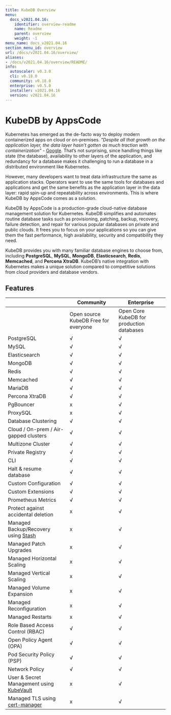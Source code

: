 ```yaml
---
title: KubeDB Overview
menu:
  docs_v2021.04.16:
    identifier: overview-readme
    name: Readme
    parent: overview
    weight: -1
menu_name: docs_v2021.04.16
section_menu_id: overview
url: /docs/v2021.04.16/overview/
aliases:
- /docs/v2021.04.16/overview/README/
info:
  autoscaler: v0.3.0
  cli: v0.18.0
  community: v0.18.0
  enterprise: v0.5.0
  installer: v2021.04.16
  version: v2021.04.16
---
```


# KubeDB by AppsCode

Kubernetes has emerged as the de-facto way to deploy modern containerized apps on cloud or on-premises. _"Despite all that growth on the application layer, the data layer hasn’t gotten as much traction with containerization"_ - [Google](https://cloud.google.com/blog/products/databases/to-run-or-not-to-run-a-database-on-kubernetes-what-to-consider). That’s not surprising, since handling things like state (the database), availability to other layers of the application, and redundancy for a database makes it challenging to run a database in a distributed environment like Kubernetes.

However, many developers want to treat data infrastructure the same as application stacks. Operators want to use the same tools for databases and applications and get the same benefits as the application layer in the data layer: rapid spin-up and repeatability across environments. This is where KubeDB by AppsCode comes as a solution.

KubeDB by AppsCode is a production-grade cloud-native database management solution for Kubernetes. KubeDB simplifies and automates routine database tasks such as provisioning, patching, backup, recovery, failure detection, and repair for various popular databases on private and public clouds. It frees you to focus on your applications so you can give them the fast performance, high availability, security and compatibility they need.

KubeDB provides you with many familiar database engines to choose from, including **PostgreSQL**, **MySQL**, **MongoDB**, **Elasticsearch**, **Redis**, **Memcached**, and **Percona XtraDB**. KubeDB’s native integration with Kubernetes makes a unique solution compared to competitive solutions from cloud providers and database vendors.

## Features

|                                                                   | Community                            | Enterprise                                |
| ----------------------------------------------------------------- | ------------------------------------ | ----------------------------------------- |
|                                                                   | Open source KubeDB Free for everyone | Open Core KubeDB for production databases |
| PostgreSQL                                                        | √                                    | √                                         |
| MySQL                                                             | √                                    | √                                         |
| Elasticsearch                                                     | √                                    | √                                         |
| MongoDB                                                           | √                                    | √                                         |
| Redis                                                             | √                                    | √                                         |
| Memcached                                                         | √                                    | √                                         |
| MariaDB                                                           | √                                    | √                                         |
| Percona XtraDB                                                    | √                                    | √                                         |
| PgBouncer                                                         | x                                    | √                                         |
| ProxySQL                                                          | x                                    | √                                         |
| Database Clustering                                               | √                                    | √                                         |
| Cloud / On-prem / Air-gapped clusters                             | √                                    | √                                         |
| Multizone Cluster                                                 | √                                    | √                                         |
| Private Registry                                                  | √                                    | √                                         |
| CLI                                                               | √                                    | √                                         |
| Halt & resume database                                            | √                                    | √                                         |
| Custom Configuration                                              | √                                    | √                                         |
| Custom Extensions                                                 | √                                    | √                                         |
| Prometheus Metrics                                                | √                                    | √                                         |
| Protect against accidental deletion                               | x                                    | √                                         |
| Managed Backup/Recovery using [Stash](https://stash.run)          | x                                    | √                                         |
| Managed Patch Upgrades                                            | x                                    | √                                         |
| Managed Horizontal Scaling                                        | x                                    | √                                         |
| Managed Vertical Scaling                                          | x                                    | √                                         |
| Managed Volume Expansion                                          | x                                    | √                                         |
| Managed Reconfiguration                                           | x                                    | √                                         |
| Managed Restarts                                                  | x                                    | √                                         |
| Role Based Access Control (RBAC)                                  | √                                    | √                                         |
| Open Policy Agent (OPA)                                           | √                                    | √                                         |
| Pod Security Policy (PSP)                                         | √                                    | √                                         |
| Network Policy                                                    | √                                    | √                                         |
| User & Secret Management using [KubeVault](https://kubevault.com) | x                                    | √                                         |
| Managed TLS using [cert-manager](https://cert-manager.io)         | x                                    | √                                         |
